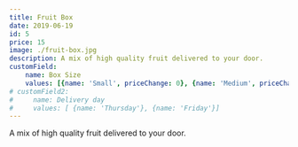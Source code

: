 ```yaml
---
title: Fruit Box
date: 2019-06-19
id: 5
price: 15
image: ./fruit-box.jpg
description: A mix of high quality fruit delivered to your door.
customField: 
    name: Box Size
    values: [{name: 'Small', priceChange: 0}, {name: 'Medium', priceChange: 5}, {name: 'Large', priceChange: 15.00}]
# customField2: 
#     name: Delivery day
#     values: [ {name: 'Thursday'}, {name: 'Friday'}]
---
```


A mix of high quality fruit delivered to your door.
